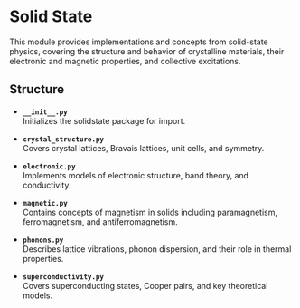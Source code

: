 # Solid State 

This module provides implementations and concepts from solid-state physics, covering the structure and behavior of crystalline materials, their electronic and magnetic properties, and collective excitations.  

## Structure  

- **`__init__.py`**  
  Initializes the solidstate package for import.  

- **`crystal_structure.py`**  
  Covers crystal lattices, Bravais lattices, unit cells, and symmetry.  

- **`electronic.py`**  
  Implements models of electronic structure, band theory, and conductivity.  

- **`magnetic.py`**  
  Contains concepts of magnetism in solids including paramagnetism, ferromagnetism, and antiferromagnetism.  

- **`phonons.py`**  
  Describes lattice vibrations, phonon dispersion, and their role in thermal properties.  

- **`superconductivity.py`**  
  Covers superconducting states, Cooper pairs, and key theoretical models.  
